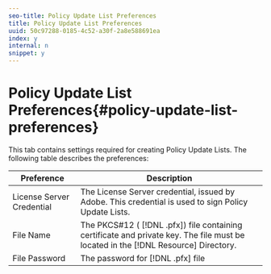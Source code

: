 ```yaml
---
seo-title: Policy Update List Preferences
title: Policy Update List Preferences
uuid: 50c97288-0185-4c52-a30f-2a8e588691ea
index: y
internal: n
snippet: y
---
```


# Policy Update List Preferences{#policy-update-list-preferences}

This tab contains settings required for creating Policy Update Lists. The following table describes the preferences: 

|  Preference  | Description  |
|---|---|
|  License Server Credential  | The License Server credential, issued by Adobe. This credential is used to sign Policy Update Lists.  |
|  File Name  |The PKCS#12 ( [!DNL .pfx]) file containing certificate and private key. The file must be located in the [!DNL Resource] Directory.  |
|  File Password  |The password for [!DNL .pfx] file  |

